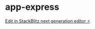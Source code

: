 # app-express

[Edit in StackBlitz next generation editor ⚡️](https://stackblitz.com/~/github.com/ancc02/app-express)